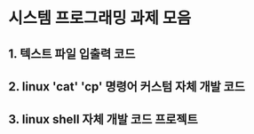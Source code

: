 # 시스템 프로그래밍 과제 모음

## 1. 텍스트 파일 입출력 코드

## 2. linux 'cat' 'cp' 명령어 커스텀 자체 개발 코드

## 3. linux shell 자체 개발 코드 프로젝트

